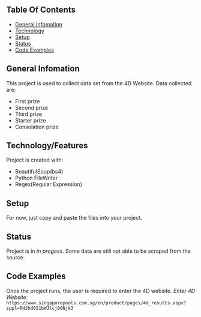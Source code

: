 ## Table Of Contents 
* [General Infomation](#general-info)
* [Technology](#technology)
* [Setup](#setup)
* [Status](#status)
* [Code Examples](#code-examples)

## General Infomation 
This project is used to collect data set from the 4D Website. Data collected are: 

* First prize
* Second prize
* Third prize
* Starter prize
* Consolation prize

## Technology/Features
Project is created with:
* BeautifulSoup(bs4)
* Python FileWriter
* Regex(Regular Expression)

## Setup
For now, just copy and paste the files into your project. 

## Status
Project is in _in progess_. Some data are still not able to be scraped from the source. 

## Code Examples
Once the project runs, the user is required to enter the 4D website. 
*Enter 4D Website:* `https://www.singaporepools.com.sg/en/product/pages/4d_results.aspx?sppl=RHJhd051bWJlcj00Njk3 `


